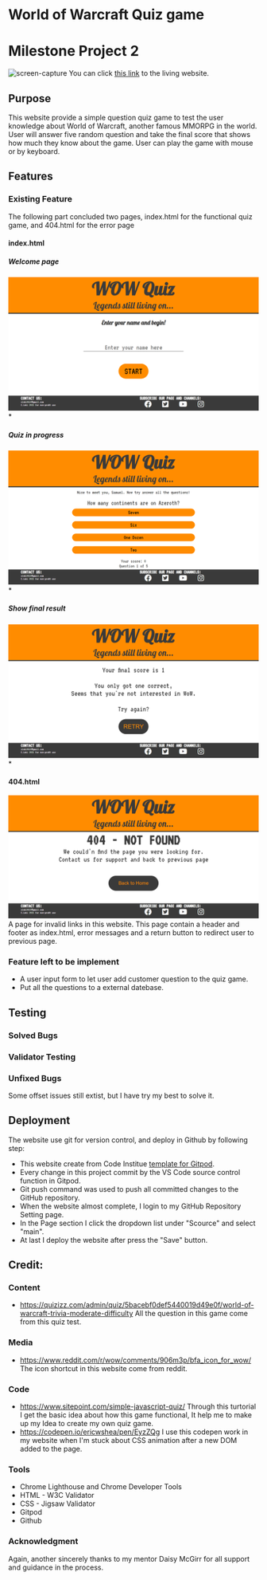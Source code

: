 # World of Warcraft Quiz game
# Milestone Project 2
![screen-capture](readme-img/screenshot.png)
You can click [this link](https://cloki0610.github.io/CI-Portfolio-Project-2/) to the living website.
## Purpose
This website provide a simple question quiz game 
to test the user knowledge about World of Warcraft,
another famous MMORPG in the world.
User will answer five random question 
and take the final score that shows how much they know about the game.
User can play the game with mouse or by keyboard.
## Features
### Existing Feature
The following part concluded two pages, 
index.html for the functional quiz game,
and 404.html for the error page
#### index.html
##### Welcome page
![index.html screenshoot](readme-img/index_sc.png)
* 
##### Quiz in progress
![A screenshot of the game in progress](readme-img/inprogress_sc.png)
* 
##### Show final result
![A screenshot of final result](readme-img/result_sc.png)
* 
#### 404.html
![404.html screenshoot](readme-img/404_sc.png)
A page for invalid links in this website.
This page contain a header and footer as index.html, 
error messages and a return button to redirect user to previous page.

### Feature left to be implement
* A user input form to let user add customer question to the quiz game.
* Put all the questions to a external datebase.

## Testing
### Solved Bugs
### Validator Testing
### Unfixed Bugs
Some offset issues still extist, but I have try my best to solve it.

## Deployment
The website use git for version control, and deploy in Github by following step:

* This website create from Code Institue [template for Gitpod](https://github.com/Code-Institute-Org/gitpod-full-template).
* Every change in this project commit by the VS Code source control function in Gitpod.
* Git push command was used to push all committed changes to the GitHub repository.
* When the website almost complete, I login to my GitHub Repository Setting page.
* In the Page section I click the dropdown list under "Scource" and select "main".
* At last I deploy the website after press the "Save" button.

## Credit:
### Content
* https://quizizz.com/admin/quiz/5bacebf0def5440019d49e0f/world-of-warcraft-trivia-moderate-difficulty
All the question in this game come from this quiz test.
### Media
* https://www.reddit.com/r/wow/comments/906m3p/bfa_icon_for_wow/
The icon shortcut in this website come from reddit.
### Code
* https://www.sitepoint.com/simple-javascript-quiz/
Through this turtorial I get the basic idea about how this game functional,
It help me to make up my Idea to create my own quiz game.
* https://codepen.io/ericwshea/pen/EyzZQg
I use this codepen work in my website when I'm stuck about CSS animation after a new DOM added to the page.
### Tools
* Chrome Lighthouse and Chrome Developer Tools
* HTML - W3C Validator
* CSS - Jigsaw Validator
* Gitpod
* Github

### Acknowledgment
Again, another sincerely thanks to my mentor Daisy McGirr for all support and guidance in the process.